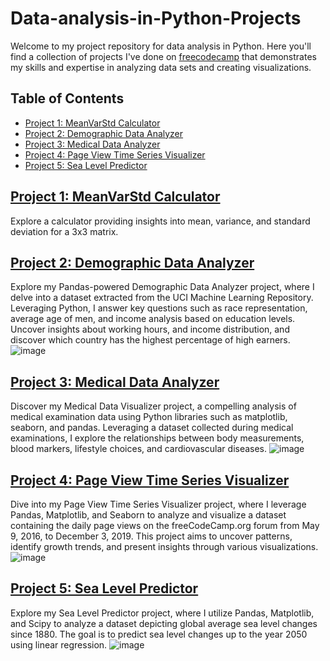 # Data-analysis-in-Python-Projects

Welcome to my project repository for data analysis in Python. Here you'll find a collection of projects I've done on [freecodecamp](https://www.freecodecamp.org/learn/data-analysis-with-python/) that demonstrates my skills and expertise in analyzing data sets and creating visualizations.

## Table of Contents

- [Project 1: MeanVarStd Calculator](https://github.com/ttu700/Data-analysis-in-Python-Projects/tree/1212e8f9b89dd80e80af205b6387ae1124ed9bce/freecodecamp%20projects/p1%20mean-var-std-calc)
- [Project 2: Demographic Data Analyzer](https://github.com/ttu700/Data-analysis-in-Python-Projects/tree/1212e8f9b89dd80e80af205b6387ae1124ed9bce/freecodecamp%20projects/p2%20demographic-data-analyzer)
- [Project 3: Medical Data Analyzer](https://github.com/ttu700/Data-analysis-in-Python-Projects/tree/1212e8f9b89dd80e80af205b6387ae1124ed9bce/freecodecamp%20projects/p3%20medical-data-visualizer)
- [Project 4: Page View Time Series Visualizer](https://github.com/ttu700/Data-analysis-in-Python-Projects/tree/1212e8f9b89dd80e80af205b6387ae1124ed9bce/freecodecamp%20projects/p4%20page-view-time-series-visualizer)
- [Project 5: Sea Level Predictor](https://github.com/ttu700/Data-analysis-in-Python-Projects/tree/1212e8f9b89dd80e80af205b6387ae1124ed9bce/freecodecamp%20projects/p5%20sea-level-predictor)

## [Project 1: MeanVarStd Calculator](https://github.com/ttu700/Data-analysis-in-Python-Projects/tree/1212e8f9b89dd80e80af205b6387ae1124ed9bce/freecodecamp%20projects/p1%20mean-var-std-calc)
Explore a calculator providing insights into mean, variance, and standard deviation for a 3x3 matrix.

## [Project 2: Demographic Data Analyzer](https://github.com/ttu700/Data-analysis-in-Python-Projects/tree/1212e8f9b89dd80e80af205b6387ae1124ed9bce/freecodecamp%20projects/p2%20demographic-data-analyzer) 
Explore my Pandas-powered Demographic Data Analyzer project, where I delve into a dataset extracted from the UCI Machine Learning Repository. Leveraging Python, I answer key questions such as race representation, average age of men, and income analysis based on education levels. Uncover insights about working hours, and income distribution, and discover which country has the highest percentage of high earners.
![image](https://github.com/ttu700/Data-analysis-in-Python-Projects/assets/68859758/1a0d7f21-c2a1-422a-8dbd-845f1989eb70)

## [Project 3: Medical Data Analyzer](https://github.com/ttu700/Data-analysis-in-Python-Projects/tree/1212e8f9b89dd80e80af205b6387ae1124ed9bce/freecodecamp%20projects/p3%20medical-data-visualizer)
Discover my Medical Data Visualizer project, a compelling analysis of medical examination data using Python libraries such as matplotlib, seaborn, and pandas. Leveraging a dataset collected during medical examinations, I explore the relationships between body measurements, blood markers, lifestyle choices, and cardiovascular diseases.
![image](https://github.com/ttu700/Data-analysis-in-Python-Projects/assets/68859758/48ad1efd-cb39-41e0-a814-986724812710)

## [Project 4: Page View Time Series Visualizer](https://github.com/ttu700/Data-analysis-in-Python-Projects/tree/1212e8f9b89dd80e80af205b6387ae1124ed9bce/freecodecamp%20projects/p4%20page-view-time-series-visualizer) 
Dive into my Page View Time Series Visualizer project, where I leverage Pandas, Matplotlib, and Seaborn to analyze and visualize a dataset containing the daily page views on the freeCodeCamp.org forum from May 9, 2016, to December 3, 2019. This project aims to uncover patterns, identify growth trends, and present insights through various visualizations.
![image](https://github.com/ttu700/Data-analysis-in-Python-Projects/assets/68859758/8dbdedce-ce52-4aa3-be2a-03f7d41cec46)

## [Project 5: Sea Level Predictor](https://github.com/ttu700/Data-analysis-in-Python-Projects/tree/1212e8f9b89dd80e80af205b6387ae1124ed9bce/freecodecamp%20projects/p5%20sea-level-predictor) 
Explore my Sea Level Predictor project, where I utilize Pandas, Matplotlib, and Scipy to analyze a dataset depicting global average sea level changes since 1880. The goal is to predict sea level changes up to the year 2050 using linear regression.
![image](https://github.com/ttu700/Data-analysis-in-Python-Projects/assets/68859758/cbaa138d-7f37-4018-b486-e8197c43dc08)
